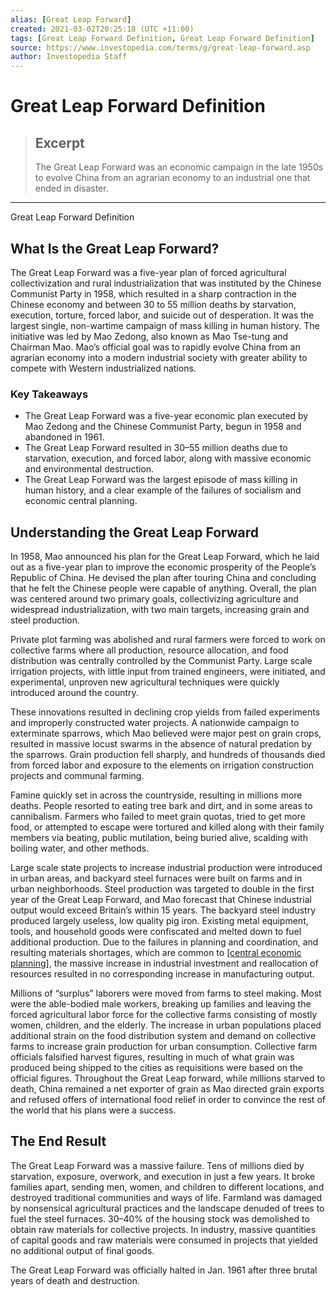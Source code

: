 ```yaml
---
alias: [Great Leap Forward]
created: 2021-03-02T20:25:18 (UTC +11:00)
tags: [Great Leap Forward Definition, Great Leap Forward Definition]
source: https://www.investopedia.com/terms/g/great-leap-forward.asp
author: Investopedia Staff
---
```


# Great Leap Forward Definition

> ## Excerpt
> The Great Leap Forward was an economic campaign in the late 1950s to evolve China from an agrarian economy to an industrial one that ended in disaster.

---

Great Leap Forward Definition
## What Is the Great Leap Forward?

The Great Leap Forward was a five-year plan of forced agricultural collectivization and rural industrialization that was instituted by the Chinese Communist Party in 1958, which resulted in a sharp contraction in the Chinese economy and between 30 to 55 million deaths by starvation, execution, torture, forced labor, and suicide out of desperation. It was the largest single, non-wartime campaign of mass killing in human history. The initiative was led by Mao Zedong, also known as Mao Tse-tung and Chairman Mao. Mao’s official goal was to rapidly evolve China from an agrarian economy into a modern industrial society with greater ability to compete with Western industrialized nations.

### Key Takeaways

-   The Great Leap Forward was a five-year economic plan executed by Mao Zedong and the Chinese Communist Party, begun in 1958 and abandoned in 1961.
-   The Great Leap Forward resulted in 30–55 million deaths due to starvation, execution, and forced labor, along with massive economic and environmental destruction.
-   The Great Leap Forward was the largest episode of mass killing in human history, and a clear example of the failures of socialism and economic central planning.

## Understanding the Great Leap Forward

In 1958, Mao announced his plan for the Great Leap Forward, which he laid out as a five-year plan to improve the economic prosperity of the People’s Republic of China. He devised the plan after touring China and concluding that he felt the Chinese people were capable of anything. Overall, the plan was centered around two primary goals, collectivizing agriculture and widespread industrialization, with two main targets, increasing grain and steel production. 

Private plot farming was abolished and rural farmers were forced to work on collective farms where all production, resource allocation, and food distribution was centrally controlled by the Communist Party. Large scale irrigation projects, with little input from trained engineers, were initiated, and experimental, unproven new agricultural techniques were quickly introduced around the country. 

These innovations resulted in declining crop yields from failed experiments and improperly constructed water projects. A nationwide campaign to exterminate sparrows, which Mao believed were major pest on grain crops, resulted in massive locust swarms in the absence of natural predation by the sparrows. Grain production fell sharply, and hundreds of thousands died from forced labor and exposure to the elements on irrigation construction projects and communal farming. 

Famine quickly set in across the countryside, resulting in millions more deaths. People resorted to eating tree bark and dirt, and in some areas to cannibalism. Farmers who failed to meet grain quotas, tried to get more food, or attempted to escape were tortured and killed along with their family members via beating, public mutilation, being buried alive, scalding with boiling water, and other methods.

Large scale state projects to increase industrial production were introduced in urban areas, and backyard steel furnaces were built on farms and in urban neighborhoods. Steel production was targeted to double in the first year of the Great Leap Forward, and Mao forecast that Chinese industrial output would exceed Britain’s within 15 years. The backyard steel industry produced largely useless, low quality pig iron. Existing metal equipment, tools, and household goods were confiscated and melted down to fuel additional production. Due to the failures in planning and coordination, and resulting materials shortages, which are common to [[central economic planning]](https://www.investopedia.com/terms/c/centrally-planned-economy.asp), the massive increase in industrial investment and reallocation of resources resulted in no corresponding increase in manufacturing output.

Millions of “surplus” laborers were moved from farms to steel making. Most were the able-bodied male workers, breaking up families and leaving the forced agricultural labor force for the collective farms consisting of mostly women, children, and the elderly. The increase in urban populations placed additional strain on the food distribution system and demand on collective farms to increase grain production for urban consumption. Collective farm officials falsified harvest figures, resulting in much of what grain was produced being shipped to the cities as requisitions were based on the official figures. Throughout the Great Leap forward, while millions starved to death, China remained a net exporter of grain as Mao directed grain exports and refused offers of international food relief in order to convince the rest of the world that his plans were a success.

## The End Result

The Great Leap Forward was a massive failure. Tens of millions died by starvation, exposure, overwork, and execution in just a few years. It broke families apart, sending men, women, and children to different locations, and destroyed traditional communities and ways of life. Farmland was damaged by nonsensical agricultural practices and the landscape denuded of trees to fuel the steel furnaces. 30–40% of the housing stock was demolished to obtain raw materials for collective projects. In industry, massive quantities of capital goods and raw materials were consumed in projects that yielded no additional output of final goods. 

The Great Leap Forward was officially halted in Jan. 1961 after three brutal years of death and destruction.
